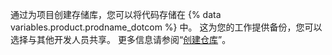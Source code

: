 通过为项目创建存储库，您可以将代码存储在 {% data variables.product.prodname_dotcom %} 中。 这为您的工作提供备份，您可以选择与其他开发人员共享。 更多信息请参阅“[创建仓库](/get-started/quickstart/create-a-repo)”。
